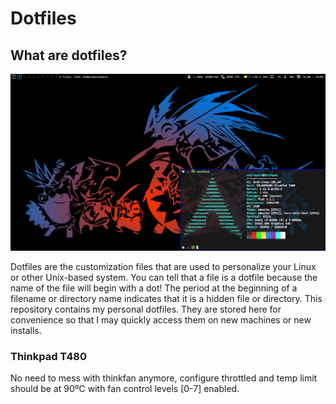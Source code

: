 # Dotfiles

## What are dotfiles?

![Desktop](desktop_a.png "Desktop")

Dotfiles are the customization files that are used to personalize your Linux or other Unix-based system.
You can tell that a file is a dotfile because the name of the file will begin with a dot!
The period at the beginning of a filename or directory name indicates that it is a hidden file or directory.
This repository contains my personal dotfiles.
They are stored here for convenience so that I may quickly access them on new machines or new installs.

### Thinkpad T480
No need to mess with thinkfan anymore, configure throttled and temp limit should be at 90ºC with fan control levels [0-7] enabled.
